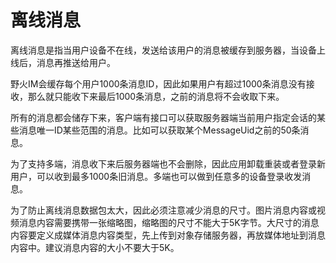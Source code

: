 # 离线消息
离线消息是指当用户设备不在线，发送给该用户的消息被缓存到服务器，当设备上线后，消息再推送给用户。

野火IM会缓存每个用户1000条消息ID，因此如果用户有超过1000条消息没有接收，那么就只能收下来最后1000条消息，之前的消息将不会收取下来。

所有的消息都会储存下来，客户端有接口可以获取服务器端当前用户指定会话的某些消息唯一ID某些范围的消息。比如可以获取某个MessageUid之前的50条消息。

为了支持多端，消息收下来后服务器端也不会删除，因此应用卸载重装或者登录新用户，可以收到最多1000条旧消息。多端也可以做到任意多的设备登录收发消息。

为了防止离线消息数据包太大，因此必须注意减少消息的尺寸。图片消息内容或视频消息内容需要携带一张缩略图，缩略图的尺寸不能大于5K字节。大尺寸的消息内容要定义成媒体消息内容类型，先上传到对象存储服务器，再放媒体地址到消息内容中。建议消息内容的大小不要大于5K。
